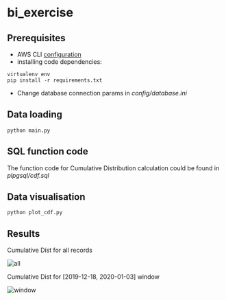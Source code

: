 # bi_exercise

## Prerequisites
* AWS CLI [configuration](https://boto3.amazonaws.com/v1/documentation/api/latest/guide/quickstart.html#configuration)
* installing code dependencies:
```
virtualenv env
pip install -r requirements.txt
```
* Change database connection params in *config/database.ini*
## Data loading

```
python main.py
```

## SQL function code
The function code for Cumulative Distribution calculation could be found in *plpgsql/cdf.sql*

## Data visualisation
```
python plot_cdf.py
```
## Results

Cumulative Dist for all records

![all](https://github.com/KosBar49/bi_exercise/blob/develop/results/cdf_all.png)

Cumulative Dist for [2019-12-18, 2020-01-03] window

![window](https://github.com/KosBar49/bi_exercise/blob/develop/results/cdf_window.png)



